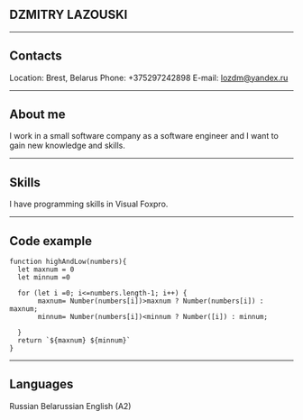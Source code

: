 ## DZMITRY LAZOUSKI 
___________________________________ 
## Contacts 
Location: Brest, Belarus
Phone: +375297242898
E-mail: lozdm@yandex.ru  
__________________________________

## About me 
I work in a small software company as a software engineer and I want to gain new knowledge and skills.
________________________________________
## Skills 
I have programming skills in Visual Foxpro. 
________________________________
## Code example 
```
function highAndLow(numbers){
  let maxnum = 0
  let minnum =0 
  
  for (let i =0; i<=numbers.length-1; i++) {
       maxnum= Number(numbers[i])>maxnum ? Number(numbers[i]) : maxnum;
       minnum= Number(numbers[i])<minnum ? Number([i]) : minnum;
    
  }
  return `${maxnum} ${minnum}`
}
```
__________________________________________
## Languages 

Russian 
Belarussian 
English (A2) 